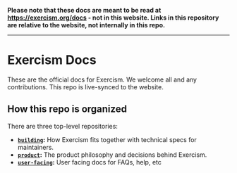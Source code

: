 **Please note that these docs are meant to be read at https://exercism.org/docs - not in this website. Links in this repository are relative to the website, not internally in this repo.**

---

# Exercism Docs

These are the official docs for Exercism. 
We welcome all and any contributions.
This repo is live-synced to the website.

## How this repo is organized

There are three top-level repositories:

- **[`building`](./building):** How Exercism fits together with technical specs for maintainers.
- **[`product`](./building/product):** The product philosophy and decisions behind Exercism.
- **[`user-facing`](./using):** User facing docs for FAQs, help, etc
